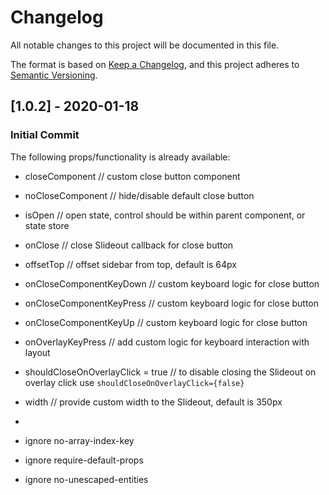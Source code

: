 # Changelog

All notable changes to this project will be documented in this file.

The format is based on [Keep a Changelog](https://keepachangelog.com/en/1.0.0/),
and this project adheres to [Semantic Versioning](https://semver.org/spec/v2.0.0.html).

## [1.0.2] - 2020-01-18

### Initial Commit
The following props/functionality is already available:

- closeComponent // custom close button component
- noCloseComponent // hide/disable default close button
- isOpen // open state, control should be within parent component, or state store
- onClose // close Slideout callback for close button
- offsetTop // offset sidebar from top, default is 64px
- onCloseComponentKeyDown // custom keyboard logic for close button
- onCloseComponentKeyPress // custom keyboard logic for close button
- onCloseComponentKeyUp // custom keyboard logic for close button
- onOverlayKeyPress // add custom logic for keyboard interaction with layout
- shouldCloseOnOverlayClick = true // to disable closing the Slideout on overlay click use `shouldCloseOnOverlayClick={false}`
- width // provide custom width to the Slideout, default is 350px

- 
- ignore no-array-index-key
- ignore require-default-props
- ignore no-unescaped-entities
